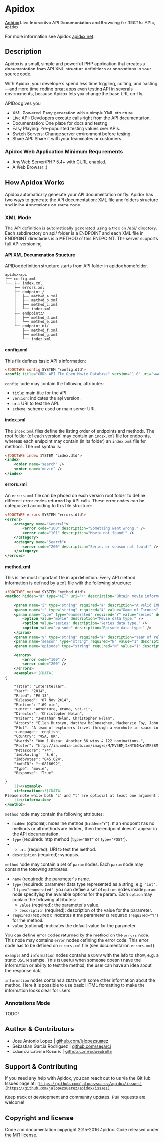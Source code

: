 Apidox
=================

[Apidox](http://apidox.net) Live Interactive API Documentation and Browsing for RESTful APIs, `Apidox`

For more information see Apidox [apidox.net](http://apidox.net).

## Description
Apidox is a small, simple and powerfull PHP application that creates a documentation from API XML structure definitions or annotations in your source code.

With Apidox, your developers spend less time toggling, cutting, and pasting—and more time coding great apps even testing API in severals envirnoments, because Apidox lets you change the base URL on-fly.

APIDox gives you:

- XML Powered: Easy generation with a simple XML structure.
- Live API: Developers execute calls right from the API documentation.
- Documentation: One place for docs and testing.
- Easy Playing: Pre-populated testing values over APIs.
- Switch Servers: Change server environment before testing.
- Share API: Share it with your teammates or customers.

### Apidox Web Application Minimum Requirements

- Any Web Server/PHP 5.4+ with CURL enabled.
- A Web Browser ;)

## How Apidox Works

Apidox automatically generate your API documentation on fly. Apidox has two ways to generate the API documentation: XML file and folders structure and inline Annotations on sorce code.

### XML Mode

The API definition is automatically generated using a tree on /api/ directory. Each subdirectory on api/ folder is a ENDPOINT and each XML file in ENDPOINT directories is a METHOD of this ENDPOINT. The server supports full API versioning.

#### API XML Documenation Structure

APIDox definition structure starts from API folder in apidox homefolder.

```
apidox/api
├── config.xml
└── ├── index.xml
    ├── errors.xml
    ├── endpoint1/
    │   ├── method_a.xml
    │   ├── method_b.xml
    │   ├── method_c.xml
    │   └── index.xml
    ├── endpoint2/
    │   ├── method_d.xml
    │   └── method_e.xml
    └── endpoint(n)/
        ├── method_f.xml
        ├── method_g.xml
        └── index.xml
```

#### config.xml

This file defines basic API's information:

```xml
<!DOCTYPE config SYSTEM "config.dtd">
<config title="OMDb API The Open Movie Database" version="1.0" uri="www.omdbapi.com/" scheme="http://" />
```

```config``` node may contain the following attributes:
- ```title```: main title for the API.
- ```version```: indicates the api version.
- ```uri```: URI to test the API.
- ```scheme```: scheme used on main server URI.

#### index.xml

The ```index.xml``` files define the listing order of endpoints and methods. The root folder (of each version) may contain an ```index.xml``` file for endpoints, whereas each endpoint may contain (in its folder) an ```index.xml``` file for methods. The ```xml``` syntax is:

```xml
<!DOCTYPE index SYSTEM "index.dtd">
<index>
	<order name="search" />
	<order name="movie" />
</index>
```

#### errors.xml

An ```errors.xml``` file can be placed on each version root folder to define different error codes returned by API calls. These error codes can be categorized according to this file structure:

```xml
<!DOCTYPE errors SYSTEM "errors.dtd">
<errors>
	<category name="General">
		<error code="100" description="Something went wrong." />
		<error code="101" description="Movie not found!" />
	</category>
	<category name="Search">
		<error code="200" description="Series or season not found!" />
	</category>
</errors>
```

#### method.xml

This is the most important file in api definition. Every API method information is defined by a ```xml``` file with the following structure:

```xml
<!DOCTYPE method SYSTEM "method.dtd">
<method hidden="N" type="GET" uri="/" description="Obtain movie information, all content and images on the site are contributed and maintained by our users.">

	<param name="i" type="string" required="N" description="A valid IMDb ID (e.g. tt1285016)." />
	<param name="t" type="string" required="N" value="Game of Thrones" description="Movie title to search for." />
	<param name="type" type="enumerated" required="Y" value="series" description="Type of result to return.">
		<option value="movie" description="Movie data type." />
		<option value="series" description="Series data type." />
		<option value="episode" description="Episode data type." />
	</param>
	<param name="y" type="string" required="N" description="Year of release." />
	<param name="season" type="string" required="N" value="1" description="Season to return." />
	<param name="episode" type="string" required="N" value="1" description="Selected episode." />

	<errors>
		<error code="100" />
		<error code="200" />
	</errors>
	<example><![CDATA[
{

    "Title": "Interstellar",
    "Year": "2014",
    "Rated": "PG-13",
    "Released": "07 Nov 2014",
    "Runtime": "169 min",
    "Genre": "Adventure, Drama, Sci-Fi",
    "Director": "Christopher Nolan",
    "Writer": "Jonathan Nolan, Christopher Nolan",
    "Actors": "Ellen Burstyn, Matthew McConaughey, Mackenzie Foy, John Lithgow",
    "Plot": "A team of explorers travel through a wormhole in space in an attempt to ensure humanity's survival.",
    "Language": "English",
    "Country": "USA, UK",
    "Awards": "Won 1 Oscar. Another 36 wins & 122 nominations.",
    "Poster": "http://ia.media-imdb.com/images/M/MV5BMjIxNTU4MzY4MF5BMl5BanBnXkFtZTgwMzM4ODI3MjE@._V1_SX300.jpg",
    "Metascore": "74",
    "imdbRating": "8.6",
    "imdbVotes": "845,024",
    "imdbID": "tt0816692",
    "Type": "movie",
    "Response": "True"

}	
	]]></example>
	<information><![CDATA[
Please note while both "i" and "t" are optional at least one argument is required.	
	]]></information>
</method>
```

```method``` node may contain the following attributes:

- ```hidden``` (optional): hides the method (```hidden="Y"```). If an endpoint has no methods or all methods are hidden, then the endpoint doesn't appear in the API documentation.
- ```type``` (required): http method (```type="GET"``` or ```type="POST"```).
- - ```uri``` (required): URI to test the method.
- ```description``` (required): synopsis.

```method``` node may contain a set of ```param``` nodes. Each ```param``` node may contain the following attributes:

- ```name``` (required): the parameter's name.
- ```type``` (required): parameter data type represented as a string, e.g. ```"int"```. If ```type="enumerated"```, you can define a set of ```option``` nodes inside ```param``` node specifying the available options for the param. Each ```option``` may contain the following attributes:
  - ```value``` (required): the parameter's value.
  - ```description``` (required): description of the value for the parameter.
- ```required``` (required): indicates if the parameter is required (```required="Y"```) for the method.
- ```value``` (optional): indicates the default value for the parameter.
 

You can define error codes returned by the method on the ```errors``` node. This node may contains ```error``` nodes defining the error code. This error code has to be defined on ```errors.xml``` file (see documentation ```errors.xml```).

```example``` and ```information``` nodes contains a ```CDATA``` with the info to show, e.g. a static JSON sample. This is useful when someone doesn't have the information or ability to test the method, the user can have an idea about the response data.

```information``` nodes contains a ```CDATA``` with some other information about the method. Here it is possible to use basic HTML fromatting to make the information looks clear for users.

### Annotations Mode

TODO!

## Author & Contributors

- Jose Antonio Lopez | [github.com/jalopezsuarez](https://github.com/jalopezsuarez)
- Sebastian Garcia Rodriguez | [github.com/segarci](https://github.com/segarci)
- Eduardo Estrella Rosario | [github.com/eduestrella](https://github.com/eduestrella)

## Support & Contributing

If you need any help with Apidox, you can reach out to us via the GitHub Issues page at:
<code>[https://github.com/jalopezsuarez/apidox/issues](https://github.com/jalopezsuarez/apidox/issues)</code>

Keep track of development and community updates. Pull requests are welcome!

## Copyright and license

Code and documentation copyright 2015-2016 Apidox. Code released under [the MIT license](https://github.com/jalopezsuarez/apidox/blob/master/apidox/LICENSE).
